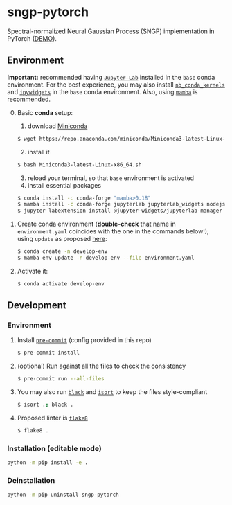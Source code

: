 # sngp-pytorch
Spectral-normalized Neural Gaussian Process (SNGP) implementation in PyTorch ([DEMO](experiments/mwp.ipynb)).


## Environment

**Important:** recommended having [`Jupyter Lab`](https://jupyterlab.readthedocs.io/en/stable/getting_started/installation.html) installed in the `base` conda environment. For the best experience, you may also install [`nb_conda_kernels`](https://github.com/Anaconda-Platform/nb_conda_kernels) and [`ipywidgets`](https://ipywidgets.readthedocs.io/en/latest/user_install.html#installing-in-jupyterlab-3-0) in the `base` conda environment. Also, using [`mamba`](https://mamba.readthedocs.io/en/latest/) is recommended.

0. Basic **conda** setup:
   1. download [Miniconda](https://docs.conda.io/en/latest/miniconda.html)
     ```bash
     $ wget https://repo.anaconda.com/miniconda/Miniconda3-latest-Linux-x86_64.sh
     ```
   2. install it
     ```bash
     $ bash Miniconda3-latest-Linux-x86_64.sh
     ```
   3. reload your terminal, so that `base` environment is activated
   4. install essential packages
     ```bash
     $ conda install -c conda-forge "mamba>0.18"
     $ mamba install -c conda-forge jupyterlab jupyterlab_widgets nodejs nb_conda_kernels
     $ jupyter labextension install @jupyter-widgets/jupyterlab-manager
     ```

1. Create conda environment (**double-check** that name in `environment.yaml` coincides with the one in the commands below!); using `update` as proposed [here](https://github.com/mamba-org/mamba/issues/633#issuecomment-812272143):
   ```bash
   $ conda create -n develop-env
   $ mamba env update -n develop-env --file environment.yaml
   ```
2. Activate it:
   ```bash
   $ conda activate develop-env
   ```

## Development

### Environment
1. Install [`pre-commit`](https://pre-commit.com/#3-install-the-git-hook-scripts) (config provided in this repo)
   ```bash
   $ pre-commit install
   ```
2. (optional) Run against all the files to check the consistency
   ```bash
   $ pre-commit run --all-files
   ```
3. You may also run [`black`](https://github.com/psf/black) and [`isort`](https://github.com/PyCQA/isort) to keep the files style-compliant
   ```bash
   $ isort .; black .
   ```
4. Proposed linter is [`flake8`](https://flake8.pycqa.org/en/latest/)
   ```bash
   $ flake8 .
   ```

### Installation (editable mode)
```bash
python -m pip install -e .
```

### Deinstallation
```bash
python -m pip uninstall sngp-pytorch
```
